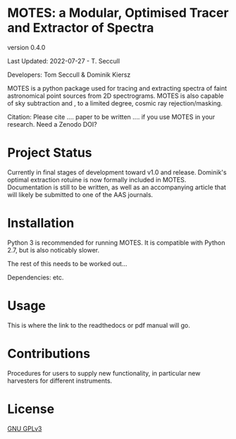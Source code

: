 # MOTES: a Modular, Optimised Tracer and Extractor of Spectra 
version 0.4.0

Last Updated: 2022-07-27 - T. Seccull

Developers: Tom Seccull & Dominik Kiersz

MOTES is a python package used for tracing and extracting spectra of faint 
astronomical point sources from 2D spectrograms. MOTES is also capable of sky 
subtraction and , to a limited degree, cosmic ray rejection/masking. 

Citation: Please cite .... paper to be written .... if you use MOTES in your 
research. Need a Zenodo DOI?

# Project Status
Currently in final stages of development toward v1.0 and release. Dominik's 
optimal extraction rotuine is now formally included in MOTES. Documentation is 
still to be written, as well as an accompanying article that will likely be 
submitted to one of the AAS journals.

# Installation
Python 3 is recommended for running MOTES. It is compatible with Python 2.7, but is also noticably slower.

The rest of this needs to be worked out...

Dependencies: etc.

# Usage
This is where the link to the readthedocs or pdf manual will go.

# Contributions
Procedures for users to supply new functionality, in particular new harvesters 
for different instruments.

# License
[GNU GPLv3](https://www.gnu.org/licenses/gpl-3.0.en.html) 
